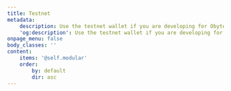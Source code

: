 ```yaml
---
title: Testnet
metadata:
    description: Use the testnet wallet if you are developing for Obyte and need to test your app.
    'og:description': Use the testnet wallet if you are developing for Obyte and need to test your app.
onpage_menu: false
body_classes: ''
content:
    items: '@self.modular'
    order:
        by: default
        dir: asc
---
```

 
